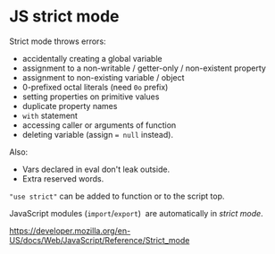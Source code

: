 # JS strict mode

Strict mode throws errors:
* accidentally creating a global variable
* assignment to a non-writable / getter-only / non-existent property
* assignment to non-existing variable / object
* 0-prefixed octal literals (need `0o` prefix)
* setting properties on primitive values
* duplicate property names
* `with` statement
* accessing caller or arguments of function
* deleting variable (assign `= null` instead).

Also:
* Vars declared in eval don't leak outside.
* Extra reserved words.

``"use strict"`` can be added to function or to the script top.

JavaScript modules (`import`/`export`)  are automatically in _strict mode_.

https://developer.mozilla.org/en-US/docs/Web/JavaScript/Reference/Strict_mode